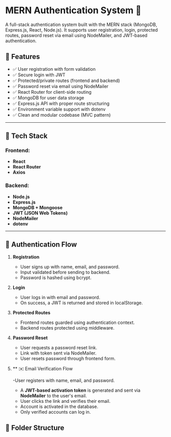# MERN Authentication System 🔐

A full-stack authentication system built with the MERN stack (MongoDB, Express.js, React, Node.js). It supports user registration, login, protected routes, password reset via email using NodeMailer, and JWT-based authentication.

## 🌟 Features

- ✅ User registration with form validation
- ✅ Secure login with JWT
- ✅ Protected/private routes (frontend and backend)
- ✅ Password reset via email using NodeMailer
- ✅ React Router for client-side routing
- ✅ MongoDB for user data storage
- ✅ Express.js API with proper route structuring
- ✅ Environment variable support with dotenv
- ✅ Clean and modular codebase (MVC pattern)

---

## 🔧 Tech Stack

### Frontend:
- **React**
- **React Router**
- **Axios**


### Backend:
- **Node.js**
- **Express.js**
- **MongoDB + Mongoose**
- **JWT (JSON Web Tokens)**
- **NodeMailer**
- **dotenv**

---

## 🔐 Authentication Flow

1. **Registration**
   - User signs up with name, email, and password.
   - Input validated before sending to backend.
   - Password is hashed using bcrypt.

2. **Login**
   - User logs in with email and password.
   - On success, a JWT is returned and stored in localStorage.

3. **Protected Routes**
   - Frontend routes guarded using authentication context.
   - Backend routes protected using middleware.

4. **Password Reset**
   - User requests a password reset link.
   - Link with token sent via NodeMailer.
   - User resets password through frontend form.
5. ** ✉️ Email Verification Flow

   -User registers with name, email, and password.
   - A **JWT-based activation token** is generated and sent via **NodeMailer** to the user's email.
   -  User clicks the link and verifies their email.
   -   Account is activated in the database.
   -   Only verified accounts can log in.

## 📁 Folder Structure

